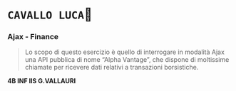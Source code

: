 # **`CAVALLO LUCA`:horse:**
### Ajax - Finance 
>Lo scopo di questo esercizio è quello di interrogare in modalità Ajax una API pubblica di nome “Alpha Vantage”, che dispone di moltissime chiamate per ricevere dati relativi a transazioni borsistiche.

**4B INF IIS G.VALLAURI**

